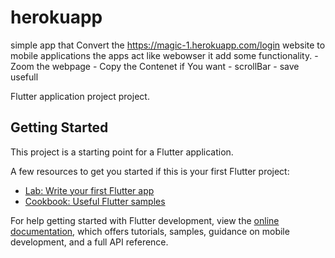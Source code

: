 # herokuapp

simple app that Convert the https://magic-1.herokuapp.com/login website to mobile applications
the apps act like webowser it add some functionality.
        - Zoom the webpage
        - Copy the Contenet if You want
        - scrollBar 
        - save usefull 

Flutter application project project.

## Getting Started

This project is a starting point for a Flutter application.

A few resources to get you started if this is your first Flutter project:

- [Lab: Write your first Flutter app](https://docs.flutter.dev/get-started/codelab)
- [Cookbook: Useful Flutter samples](https://docs.flutter.dev/cookbook)

For help getting started with Flutter development, view the
[online documentation](https://docs.flutter.dev/), which offers tutorials,
samples, guidance on mobile development, and a full API reference.
